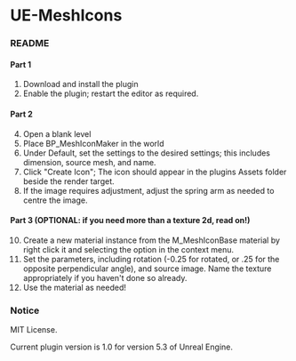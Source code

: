 # UE-MeshIcons

### README

#### Part 1

1. Download and install the plugin
2. Enable the plugin; restart the editor as required.

#### Part 2

4. Open a blank level
5. Place BP_MeshIconMaker in the world
6. Under Default, set the settings to the desired settings; this includes dimension, source mesh, and name.
7. Click "Create Icon"; The icon should appear in the plugins Assets folder beside the render target.
8. If the image requires adjustment, adjust the spring arm as needed to centre the image.

#### Part 3 (OPTIONAL: if you need more than a texture 2d, read on!)

10. Create a new material instance from the M_MeshIconBase material by right click it and selecting the option in the context menu.
11. Set the parameters, including rotation (-0.25 for rotated, or .25 for the opposite perpendicular angle), and source image. Name the texture appropriately if you haven't done so already.
13. Use the material as needed!

### Notice
MIT License. 

Current plugin version is 1.0 for version 5.3 of Unreal Engine.

